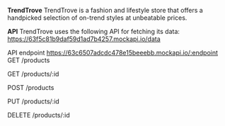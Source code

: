 **TrendTrove**
TrendTrove is a fashion and lifestyle store that offers a handpicked selection of on-trend styles at unbeatable prices.

**API**
TrendTrove uses the following API for fetching its data: https://63f5c81b9daf59d1ad7b4257.mockapi.io/data

API endpoint https://63c6507adcdc478e15beeebb.mockapi.io/:endpoint GET /products

GET /products/:id

POST /products

PUT /products/:id

DELETE /products/:id
